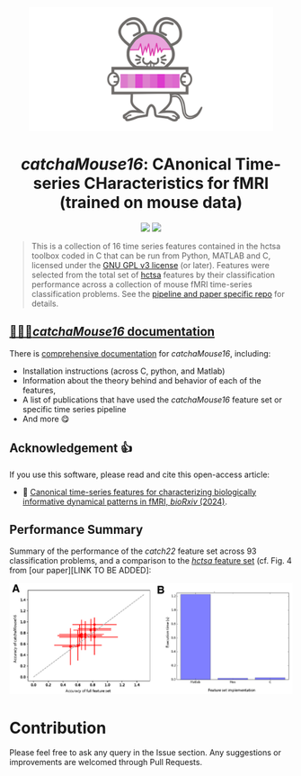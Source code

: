 <p align="center"><img src="img/catch_a_mouse16_vecorized.svg" alt="catch22 logo" height="220"/></p>

<h1 align="center"><em>catchaMouse16</em>: CAnonical Time-series CHaracteristics for fMRI (trained on mouse data)</h1>

<p align="center">
 	<!-- <a href="https://zenodo.org/badge/latestdoi/146194807"><img src="https://zenodo.org/badge/146194807.svg" height="20"/></a> -->
    <a href="https://www.gnu.org/licenses/gpl-3.0"><img src="https://img.shields.io/badge/License-GPLv3-blue.svg" height="20"/></a>
 	<a href="https://twitter.com/compTimeSeries"><img src="https://img.shields.io/twitter/url/https/twitter.com/compTimeSeries.svg?style=social&label=Follow%20%40compTimeSeries" height="20"/></a>
</p>

> This is a collection of 16 time series features contained in the hctsa toolbox coded in C that can be run from Python, MATLAB and C, licensed under the [GNU GPL v3 license](http://www.gnu.org/licenses/gpl-3.0.html) (or later). Features were selected from the total set of [hctsa](https://github.com/benfulcher/hctsa/) features by their classification performance across a collection of mouse fMRI time-series classification problems. See the [pipeline and paper specific repo](https://github.com/DynamicsAndNeuralSystems/Catchamouse16_paper_code) for details.

## [&#x1F4D2;&#x1F4D8;&#x1F4D7;___catchaMouse16_ documentation__](https://time-series-features.gitbook.io/time-series-analysis-tools/feature-subsets/catchamouse16)

There is [comprehensive documentation](https://time-series-features.gitbook.io/time-series-analysis-tools/feature-subsets/catchamouse16) for _catchaMouse16_, including:

- Installation instructions (across C, python, and Matlab)
- Information about the theory behind and behavior of each of the features,
- A list of publications that have used the _catchaMouse16_ feature set or specific time series pipeline
- And more :yum:

## Acknowledgement :+1:

If you use this software, please read and cite this open-access article:

- &#x1F4D7; [Canonical time-series features for characterizing biologically informative dynamical patterns in fMRI, _bioRxiv_ (2024)](https://www.biorxiv.org/content/10.1101/2024.07.14.603477).

## Performance Summary

Summary of the performance of the _catch22_ feature set across 93 classification problems, and a comparison to the [_hctsa_ feature set](https://github.com/benfulcher/hctsa) (cf. Fig. 4 from [our paper][LINK TO BE ADDED]:

![](img/PerformanceComparisonFig3.png)


# Contribution

Please feel free to ask any query in the Issue section. Any suggestions or improvements are welcomed through Pull Requests.
